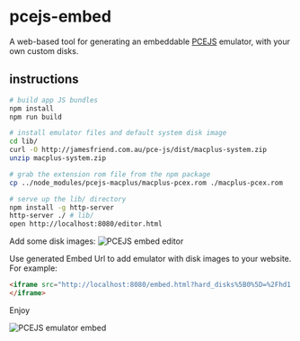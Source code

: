 # pcejs-embed

A web-based tool for generating an embeddable [PCEJS](https://github.com/jsdf/pce) emulator, with your own custom disks.

## instructions

```bash
# build app JS bundles
npm install
npm run build

# install emulator files and default system disk image
cd lib/
curl -O http://jamesfriend.com.au/pce-js/dist/macplus-system.zip
unzip macplus-system.zip

# grab the extension rom file from the npm package
cp ../node_modules/pcejs-macplus/macplus-pcex.rom ./macplus-pcex.rom

# serve up the lib/ directory
npm install -g http-server
http-server ./ # lib/
open http://localhost:8080/editor.html
```

Add some disk images:
![PCEJS embed editor](http://i.imgur.com/CgyiFyV.png)

Use generated Embed Url to add emulator with disk images to your website. For example:

```html
<iframe src="http://localhost:8080/embed.html?hard_disks%5B0%5D=%2Fhd1.qed&amp;floppy_disks%5B0%5D=%2FNumberMunchers.img">
</iframe>
```

Enjoy

![PCEJS emulator embed](http://i.imgur.com/d6lXlmv.png)
